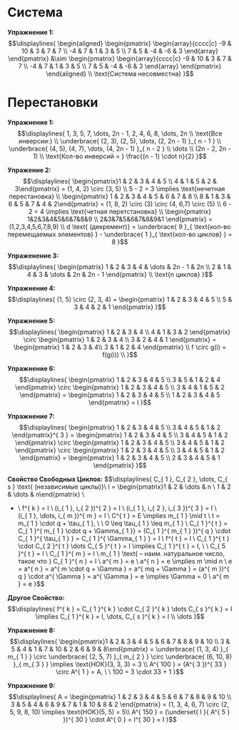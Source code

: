 # Система
**Упражнение 1:**
$$\displaylines{
\begin{aligned}
\begin{pmatrix}
\begin{array}{cccc|c}
-9 & 10 & 3 & 7 & 7 \\
-4 & 7 & 1 & 3 & 5 \\
7 & 5 & -4 & -6 & 3
\end{array}
\end{pmatrix} &\sim
\begin{pmatrix}
\begin{array}{cccc|c}
-9 & 10 & 3 & 7 & 7 \\
-4 & 7 & 1 & 3 & 5 \\
7 & 5 & -4 & -6 & 3
\end{array}
\end{pmatrix}
\end{aligned} \\ 
\text{Система несовместна}
}$$

# Перестановки
**Упражнение 1:**
$$\displaylines{
1, 3, 5, 7, \dots, 2n - 1, 2, 4, 6, 8, \dots, 2n \\ 
\text{Все инверсии:} \\ 
\underbrace{ (2, 3), (2, 5), \dots, (2, 2n - 1) }_{ n - 1 } \\
\underbrace{ (4, 5), (4, 7), \dots, (4, 2n - 1) }_{ n - 2 } \\ 
\dots \\ 
(2n - 2, 2n - 1) \\ 
\text{Кол-во инверсий = } \frac{(n - 1) \cdot n}{2} 
}$$

**Упражение 2:** 
$$\displaylines{
\begin{pmatrix}1 & 2 & 3 & 4 & 5 \\ 4 & 1 & 5 & 2 & 3\end{pmatrix} = (1, 4, 2) \circ (3, 5) \\ 
5 - 2 = 3 \implies \text{нечетная перестановка} \\ 
\begin{pmatrix} 1 & 2 & 3 & 4 & 5 & 6 & 7 & 8 \\ 8 & 1 & 3 & 6 & 5 & 7 & 4 & 2\end{pmatrix} = (1, 8, 2) \circ (3) \circ (4, 6,7) \circ (5) \\ 
6 - 2 = 4 \implies \text{четная перетстановка} 
\\
\begin{pmatrix}
1&2&3&4&5&6&7&8&9 \\
2&3&7&5&6&7&8&9&1 
\end{pmatrix} = (1,2,3,4,5,6,7,8,9) \\
d \text{ (декремент)} = \underbrace{ 9 }_{ \text{кол-во перемещаемых элементов} } - \underbrace{ 1 }_{ \text{кол-во циклов} }  = 8 
}$$

**Упраженение 3:**
$$\displaylines{
\begin{pmatrix}
1 & 2 & 3 & 4 & \dots & 2n - 1 & 2n \\
2 & 1 & 4 & 3 & \dots & 2n & 2n - 1
\end{pmatrix} \\ 
\text{n циклов}
}$$

**Упражнение 4:**
$$\displaylines{
(1, 5) \circ (2, 3, 4) = 
\begin{pmatrix}
1 & 2 & 3 & 4 & 5 \\
5 & 3 & 4 & 2 & 1
\end{pmatrix}
}$$

**Упражнение 5:** 
$$\displaylines{
\begin{pmatrix}
1 & 2 & 3 & 4 \\
4 & 1 & 3 & 2
\end{pmatrix} \circ 
\begin{pmatrix}
1 & 2 & 3 & 4 \\
3 & 2 & 4 & 1
\end{pmatrix} = 
\begin{pmatrix}
1  & 2 & 3 & 4\\
3 & 1 & 2 & 4
\end{pmatrix} \\ 
f \circ g(i) = f(g(i)) \\ 
}$$

**Упражнение 6:**
$$\displaylines{
\begin{pmatrix}
1 & 2 & 3 & 4 & 5 \\
3 & 5 & 1 & 2 & 4
\end{pmatrix} \circ
\begin{pmatrix}
1 & 2 & 3 & 4 & 5 \\
3 & 4 & 1 & 5 & 2
\end{pmatrix} = 
\begin{pmatrix}
1 & 2 & 3 & 4 & 5 \\
1 & 2 & 3 & 4 & 5
\end{pmatrix} = I
}$$

**Упражнение 7:** 
$$\displaylines{
\begin{pmatrix}
1 & 2 & 3 & 4 & 5 \\
3 & 4 & 5 & 1 & 2 
\end{pmatrix}^{ 3 } = 
\begin{pmatrix}
1 & 2 & 3 & 4 & 5 \\
3 & 4 & 5 & 1 & 2 
\end{pmatrix} \circ
\begin{pmatrix}
1 & 2 & 3 & 4 & 5 \\
3 & 4 & 5 & 1 & 2 
\end{pmatrix} \circ
\begin{pmatrix}
1 & 2 & 3 & 4 & 5 \\
3 & 4 & 5 & 1 & 2 
\end{pmatrix} = 
\begin{pmatrix}
1 & 2 & 3 & 4 & 5 \\
2 & 3 & 4 & 5 & 1
\end{pmatrix}
}$$

**Свойство Свободных Циклов:** 
$$\displaylines{
C_{ 1 }, C_{ 2 }, \dots, C_{ s } \text{ (независимые циклы)}\\
I = \begin{pmatrix}1 & 2 & \dots & n \\ 1 & 2 & \dots & n\end{pmatrix} \\
* \\ 
f^{ k } = I \\ 
(i_{ 1 }, i_{ 2 })^{ 2 } = I \\ 
(i_{ 1 }, i_{ 2 }, i_{ 3 })^{ 3 } = I \\  
(i_{ 1 }, \dots, i_{ m })^{ m } = I \\ 
C^{ t } = E \implies m_{ 1 } \mid t \\ 
t = m_{ 1 } \cdot q + \tau_{ 1 }, \ \ 0 \leq \tau_{ 1 } \leq m_{ 1 } \\ 
C_{ 1 }^{ t } = C_{ 1 }^{ m_{ 1 } \cdot q + \Gamma_{ 1 }} = (C_{ 1 }^{ m_{ 1 } })^{ q } \cdot C_{ 1 }^{ \tau_{ 1 } } = C_{ 1 }^{ \Gamma_{ 1 } } = I \\ 
f^{ t } = I \\ 
C_{ 1 }^{ t } \cdot C_{ 2 }^{ t } \dots C_{ 5 }^{ t } = I \implies C_{ 1 }^{ t } = I, \ \ C_{ 5 }^{ t } = I \\ 
C_{ 1 }^{ m } = I \\ 
m_{ 1 } \text{ – наим. натуральное число, такое что } C_{ 1 }^{ n } = I \\ 
a^{ m } = e \\ 
a^{ n } = e \implies m \mid n \\ 
e = a^{ n } = a^{ m \cdot q + \Gamma } = a^{ mq + \Gamma } = (a^{ m })^{ q } \cdot a^{ \Gamma } = a^{ \Gamma } = e \implies \Gamma = 0 \\ 
a^{ m } = e 
}$$

**Другое Свойство:**
$$\displaylines{
f^{ k } = C_{ 1 }^{ k } \cdot C_{ 2 }^{ k } \dots C_{ s }^{ k } = I \implies C_{ 1 }^{ k } = I, \dots, C_{ s }^{ k } = I \\ 
\dots
}$$

**Упражнение 8:**
$$\displaylines{
\begin{pmatrix}1 & 2 & 3 & 4 & 5 & 6 & 7 & 8 & 9 & 10 \\ 3 & 5 & 4 & 1 & 7 & 10 & 2 & 6 & 9 & 8\end{pmatrix} = \underbrace{ (1, 3, 4) }_{ m_{ 1 } } \circ \underbrace{ (2, 5, 7) }_{ m_{ 2 } } \circ \underbrace{ (6, 10, 8) }_{ m_{ 3 } } \implies \text{НОК}(3, 3, 3) = 3 \\ 
A^{ 100 } = (A^{ 3 })^{ 33 } \circ A^{ 1 } = A, \ \ 100 = 3 \cdot 33 + 1
}$$

**Упражнение 9:** 
$$\displaylines{
A = \begin{pmatrix}
1 & 2 & 3 & 4 & 5 & 6 & 7 & 8 & 9 & 10 \\
3 & 5 & 4 & 6 & 9 & 7 & 1 & 10 & 8 & 2
\end{pmatrix} = (1, 3, 4, 6, 7) \circ (2, 5, 9, 8, 10) \implies \text{НОК}(5, 5) = 5\\ 
A^{ 150 } = (\underset{ I }{ A^{ 5 } })^{ 30 } \cdot A^{ 0 } = I^{ 30 } = I
}$$

